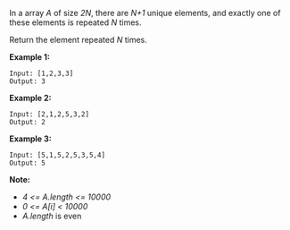 In a array *A* of size *2N*, there are *N+1* unique elements, and exactly one of these elements is repeated *N* times.

Return the element repeated *N* times.

**Example 1:**
```
Input: [1,2,3,3]
Output: 3
```
**Example 2:**
```
Input: [2,1,2,5,3,2]
Output: 2
```
**Example 3:**
```
Input: [5,1,5,2,5,3,5,4]
Output: 5
```
**Note:**
* *4 <= A.length <= 10000*
* *0 <= A[i] < 10000*
* *A.length* is even